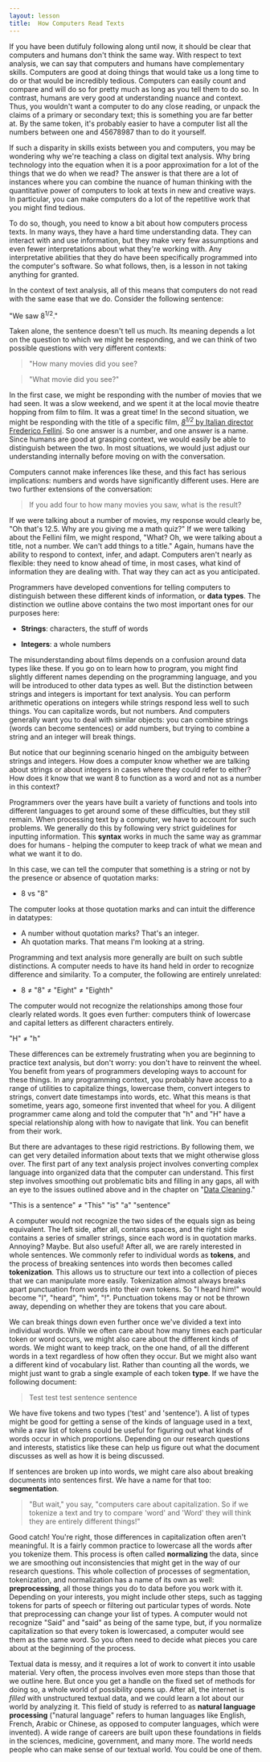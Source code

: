 ```yaml
---
layout: lesson
title:  How Computers Read Texts
---
```

If you have been dutifuly following along until now, it should be clear that computers and humans don't think the same way.  With respect to text analysis, we can say that computers and humans have complementary skills. Computers are good at doing things that would take us a long time to do or that would be incredibly tedious. Computers can easily count and compare and will do so for pretty much as long as you tell them to do so. In contrast, humans are very good at understanding nuance and context. Thus, you wouldn't want a computer to do any close reading, or unpack the claims of a primary or secondary text; this is something you are far better at. By the same token, it's probably easier to have a computer list all the numbers between one and 45678987 than to do it yourself.

If such a disparity in skills exists between you and computers, you may be wondering why we're teaching a class on digital text analysis. Why bring technology into the equation when it is a poor approximation for a lot of the things that we do when we read? The answer is that there are a lot of instances where you can combine the nuance of human thinking with the quantitative power of computers to look at texts in new and creative ways. In particular, you can make computers do a lot of the repetitive work that you might find tedious.

To do so, though, you need to know a bit about how computers process texts. In many ways, they have a hard time understanding data. They can interact with and use information, but they make very few assumptions and even fewer interpretations about what they're working with. Any interpretative abilities that they do have been specifically programmed into the computer's software. So what follows, then, is a lesson in not taking anything for granted.

In the context of text analysis, all of this means that computers do not read with the same ease that we do. Consider the following sentence:

"We saw 8<sup>1/2</sup>."

Taken alone, the sentence doesn't tell us much. Its meaning depends a lot on the question to which we might be responding, and we can think of two possible questions with very different contexts:

> "How many movies did you see?

> "What movie did you see?"

In the first case, we might be responding with the number of movies that we had seen. It was a slow weekend, and we spent it at the local movie theatre hopping from film to film. It was a great time! In the second situation, we might be responding with the title of a specific film, [*8<sup>1/2</sup>* by Italian director Frederico Fellini](https://en.wikipedia.org/wiki/8%C2%BD). So one answer is a number, and one answer is a name. Since humans are good at grasping context, we would easily be able to distinguish between the two. In most situations, we would just adjust our understanding internally before moving on with the conversation. 

Computers cannot make inferences like these, and this fact has serious implications: numbers and words have significantly different uses. Here are two further extensions of the conversation:

> If you add four to how many movies you saw, what is the result?

If we were talking about a number of movies, my response would clearly be, "Oh that's 12.5. Why are you giving me a math quiz?" If we were talking about the Fellini film, we might respond, "What? Oh, we were talking about a title, not a number. We can't add things to a title." Again, humans have the ability to respond to context, infer, and adapt. Computers aren't nearly as flexible: they need to know ahead of time, in most cases, what kind of information they are dealing with. That way they can act as you anticipated.

Programmers have developed conventions for telling computers to distinguish between these different kinds of information, or **data types**. The distinction we outline above contains the two most important ones for our purposes here:

* **Strings**: characters, the stuff of words

* **Integers**: a whole numbers

The misunderstanding about films depends on a confusion around data types like these. If you go on to learn how to program, you might find slightly different names depending on the programming language, and you will be introduced to other data types as well. But the distinction between strings and integers is important for text analysis. You can perform arithmetic operations on integers while strings respond less well to such things. You can capitalize words, but not numbers. And computers generally want you to deal with similar objects: you can combine strings (words can become sentences) or add numbers, but trying to combine a string and an integer will break things. 

But notice that our beginning scenario hinged on the ambiguity between strings and integers. How does a computer know whether we are talking about strings or about integers in cases where they could refer to either? How does it know that we want 8 to function as a word and not as a number in this context?

Programmers over the years have built a variety of functions and tools into different languages to get around some of these difficulties, but they still remain. When processing text by a computer, we have to account for such problems. We generally do this by following very strict guidelines for inputting information. This **syntax** works in much the same way as grammar does for humans - helping the computer to keep track of what we mean and what we want it to do. 

In this case, we can tell the computer that something is a string or not by the presence or absence of quotation marks:

* 8 vs "8"

The computer looks at those quotation marks and can intuit the difference in datatypes: 

* A number without quotation marks? That's an integer. 
* Ah quotation marks. That means I'm looking at a string.

Programming and text analysis more generally are built on such subtle distinctions. A computer needs to have its hand held in order to recognize difference and similarity. To a computer, the following are entirely unrelated:

* 8 ≠ "8" ≠ "Eight" ≠ "Eighth"

The computer would not recognize the relationships among those four clearly related words. It goes even further: computers think of lowercase and capital letters as different characters entirely. 

"H" ≠ "h"

These differences can be extremely frustrating when you are beginning to practice text analysis, but don't worry: you don't have to reinvent the wheel. You benefit from years of programmers developing ways to account for these things. In any programming context, you probably have access to a range of utilities to capitalize things, lowercase them, convert integers to strings, convert date timestamps into words, etc. What this means is that sometime, years ago, someone first invented that wheel for you. A diligent programmer came along and told the computer that "h" and "H" have a special relationship along with how to navigate that link. You can benefit from their work.

But there are advantages to these rigid restrictions. By following them, we can get very detailed information about texts that we might otherwise gloss over. The first part of any text analysis project involves converting complex language into organized data that the computer can understand. This first step involves smoothing out problematic bits and filling in any gaps, all with an eye to the issues outlined above and in the chapter on "[Data Cleaning](/textanalysiscoursebook/book/data-cleaning)."

"This is a sentence" ≠ "This" "is" "a" "sentence"

A computer would not recognize the two sides of the equals sign as being equivalent. The left side, after all, contains spaces, and the right side contains a series of smaller strings, since each word is in quotation marks. Annoying? Maybe. But also useful! After all, we are rarely interested in whole sentences. We commonly refer to individual words as **tokens**, and the process of breaking sentences into words then becomes called **tokenization**. This allows us to structure our text into a collection of pieces that we can manipulate more easily. Tokenization almost always breaks apart punctuation from words into their own tokens. So "I heard him!" would become "I", "heard", "him", "!". Punctuation tokens may or not be thrown away, depending on whether they are tokens that you care about.

We can break things down even further once we've divided a text into individual words. While we often care about how many times each particular token or word occurs, we might also care about the different kinds of words. We might want to keep track, on the one hand, of all the different words in a text regardless of how often they occur. But we might also want a different kind of vocabulary list. Rather than counting all the words, we might just want to grab a single example of each token **type**. If we have the following document:

> Test test test sentence sentence

We have five tokens and two types ('test' and 'sentence'). A list of types might be good for getting a sense of the kinds of language used in a text, while a raw list of tokens could be useful for figuring out what kinds of words occur in which proportions. Depending on our research questions and interests, statistics like these can help us figure out what the document discusses as well as how it is being discussed.

If sentences are broken up into words, we might care also about breaking documents into sentences first. We have a name for that too: **segmentation**.

> "But wait," you say, "computers care about capitalization. So if we tokenize a text and try to compare 'word' and 'Word' they will think they are entirely different things!" 

Good catch! You're right, those differences in capitalization often aren't meaningful. It is a fairly common practice to lowercase all the words after you tokenize them. This process is often called **normalizing** the data, since we are smoothing out inconsistencies that might get in the way of our research questions. This whole collection of processes of segmentation, tokenization, and normalization has a name of its own as well: **preprocessing**, all those things you do to data before you work with it. Depending on your interests, you might include other steps, such as tagging tokens for parts of speech or filtering out particular types of words. Note that preprocessing can change your list of types. A computer would not recognize "Said" and "said" as being of the same type, but, if you normalize capitalization so that every token is lowercased, a computer would see them as the same word. So you often need to decide what pieces you care about at the beginning of the process.

Textual data is messy, and it requires a lot of work to convert it into usable material. Very often, the process involves even more steps than those that we outline here. But once you get a handle on the fixed set of methods for doing so, a whole world of possibility opens up. After all, the internet is *filled* with unstructured textual data, and we could learn a lot about our world by analyzing it. This field of study is referred to as **natural language processing** ("natural language" refers to human languages like English, French, Arabic or Chinese, as opposed to computer languages, which were invented). A wide range of careers are built upon these foundations in fields in the sciences, medicine, government, and many more. The world needs people who can make sense of our textual world. You could be one of them.
